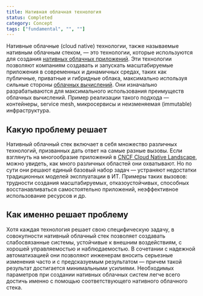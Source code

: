 ```yaml
---
title: Нативная облачная технология
status: Completed
category: Concept
tags: ["fundamental", "", ""]
---
```


Нативные облачные (cloud native) технологии, также называемые нативным облачным стеком, — 
это технологии, которые используются для создания [нативных облачных приложений](/ru/cloud-native-apps/).
Эти технологии позволяют компаниям создавать и запускать масштабируемые приложения в современных и динамичных средах, 
таких как публичные, приватные и гибридные облака, 
максимально используя сильные стороны [облачных вычислений](/cloud-computing/).
Они изначально разрабатываются для максимального использования преимуществ облачных вычислений. Пример реализации такого подхода — контейнеры, service mesh, микросервисы и неизменяемая (immutable) инфраструктура.

## Какую проблему решает

Нативный облачный стек включает в себя множество различных технологий, призванных дать ответ на самые разные вызовы.
Если взглянуть на многообразие приложений в [CNCF Cloud Native Landscape](https://landscape.cncf.io/), 
можно увидеть, как много различных областей они охватывают.
Но по сути они решают единый базовый набор задач — 
устраняют недостатки традиционных моделей эксплуатации в ИТ.
Примеры таких вызовов: трудности создания масштабируемых, отказоустойчивых, способных восстанавливаться самостоятельно приложений, 
неэффективное использование ресурсов и др.

## Как именно решает проблему

Хотя каждая технология решает свою специфическую задачу, 
в совокупности нативный облачный стек позволяет создавать слабосвязанные системы, устойчивые к внешним воздействиям, с хорошей управляемостью и наблюдаемостью.
В сочетании с надежной автоматизацией они позволяют инженерам вносить серьезные изменения часто и с предсказуемым результатом — причем такой результат достигается минимальными усилиями.
Необходимых параметров при создании нативных облачных систем легче всего достичь именно с помощью соответствующего нативного облачного стека.
